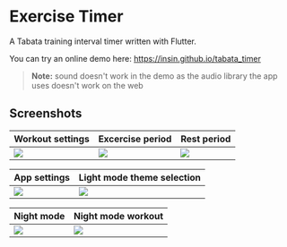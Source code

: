 # Exercise Timer

A Tabata training interval timer written with Flutter.

You can try an online demo here: https://insin.github.io/tabata_timer

> **Note:** sound doesn't work in the demo as the audio library the app uses doesn't work on the web

## Screenshots

| Workout settings | Excercise period | Rest period |
| ---------------- | ---------------- | ----------- |
| ![](https://github.com/insin/tabata_timer/blob/master/screenshots/settings.png) | ![](https://github.com/insin/tabata_timer/raw/master/screenshots/workout_exercise.png) | ![](https://github.com/insin/tabata_timer/raw/master/screenshots/workout_rest.png)

| App settings | Light mode theme selection |
| ------------ | -------------------------- |
| ![](https://github.com/insin/tabata_timer/raw/master/screenshots/settings.png) | ![](https://github.com/insin/tabata_timer/raw/master/screenshots/light_theme.png) |

| Night mode | Night mode workout |
| ---------- | ------------------ |
| ![](https://github.com/insin/tabata_timer/raw/master/screenshots/tabata_config_night.png) | ![](https://github.com/insin/tabata_timer/raw/master/screenshots/workout_night.png) |
